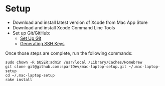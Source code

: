 Setup
=====

- Download and install latest version of Xcode from Mac App Store
- Download and install Xcode Command Line Tools
- Set up Git/GitHub:
  - [Set Up Git](https://help.github.com/articles/set-up-git/)
  - [Generating SSH Keys](http://help.github.com/articles/generating-ssh-keys/)

Once those steps are complete, run the following commands:

```shell
sudo chown -R $USER:admin /usr/local /Library/Caches/Homebrew
git clone git@github.com:spartDev/mac-laptop-setup.git ~/.mac-laptop-setup
cd ~/.mac-laptop-setup
rake install
```
